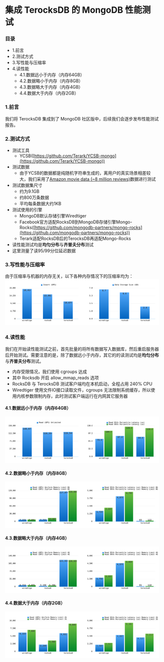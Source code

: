 # 集成 TerocksDB 的 MongoDB 性能测试

### 目录
- 1.前言
- 2.测试方式
- 3.写性能与压缩率
- 4.读性能
  - 4.1.数据远小于内存（内存64GB）
  - 4.2.数据略小于内存（内存8GB）
  - 4.3.数据略大于内存（内存4GB）
  - 4.4.数据大于内存（内存2GB）

### 1.前言
我们将 TerocksDB 集成到了 MongoDB 社区版中，后续我们会逐步发布性能测试报告。


### 2.测试方式
- 测试工具
  - YCSB([https://github.com/Terark/YCSB-mongo](https://github.com/Terark/YCSB-mongo))
- 测试数据
  - 由于YCSB的数据都是纯随机字符串生成的，离用户的真实场景相差较大，我们采用了[Amazon movie data (~8 million reviews)](https://snap.stanford.edu/data/web-Movies.html)数据进行测试
- 测试数据集尺寸
  - 约为9.1GB
  - 约800万条数据
  - 平均每条数据大约1KB
- 测试使用的引擎
  - MongoDB默认存储引擎Wiredtiger
  - Facebook官方适配RocksDB到MongoDB存储引擎Mongo-Rocks([https://github.com/mongodb-partners/mongo-rocks](https://github.com/mongodb-partners/mongo-rocks))
  - Terark适配RocksDB后的TerocksDB再适配Mongo-Rocks
- 读性能测试均是**均匀分布**与**齐普夫分布**测试
- 这里测量了读95/99分位延迟数据

### 3.写性能与压缩率
由于压缩率与机器的内存无关，以下各种内存情况下的压缩率均为：
![write.svg](https://raw.githubusercontent.com/mm304321141/hovel/master/ycsb/write.svg)


### 4.读性能
我们在开始读性能测试之前，首先批量的将所有数据写入数据库，然后重启服务器后开始测试。需要注意的是，除了数据远小于内存，其它的的读测试均是**均匀分布**与**齐普夫分布**测试。

- 内存受限情况，我们使用 cgroups 达成
- 其中 Rocksdb 开启 allow_mmap_reads 选项
- RocksDB 与 TerocksDB 测试客户端均在本机启动，全程占用 240% CPU
- Wiredtiger 使用文件IO接口读取文件，cgroups 无法限制系统缓存，所以使用内核参数限制内存，此时测试客户端运行在内网其它服务器

#### 4.1.数据远小于内存（内存64GB）
![read.svg](https://raw.githubusercontent.com/mm304321141/hovel/master/ycsb/read.svg)

#### 4.2.数据略小于内存（内存8GB）
![mem8_read.svg](https://raw.githubusercontent.com/mm304321141/hovel/master/ycsb/mem8_read.svg)

#### 4.3.数据略大于内存（内存4GB）
![mem4_read.svg](https://raw.githubusercontent.com/mm304321141/hovel/master/ycsb/mem4_read.svg)

#### 4.4.数据大于内存（内存2GB）
![mem2_read.svg](https://raw.githubusercontent.com/mm304321141/hovel/master/ycsb/mem2_read.svg)
